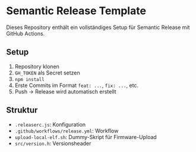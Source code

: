 # Semantic Release Template

Dieses Repository enthält ein vollständiges Setup für Semantic Release mit GitHub Actions.

## Setup

1. Repository klonen
2. `GH_TOKEN` als Secret setzen
3. `npm install`
4. Erste Commits im Format `feat: ...`, `fix: ...`, etc.
5. Push → Release wird automatisch erstellt

## Struktur

- `.releaserc.js`: Konfiguration
- `.github/workflows/release.yml`: Workflow
- `upload-local-elf.sh`: Dummy-Skript für Firmware-Upload
- `src/version.h`: Versionsheader

